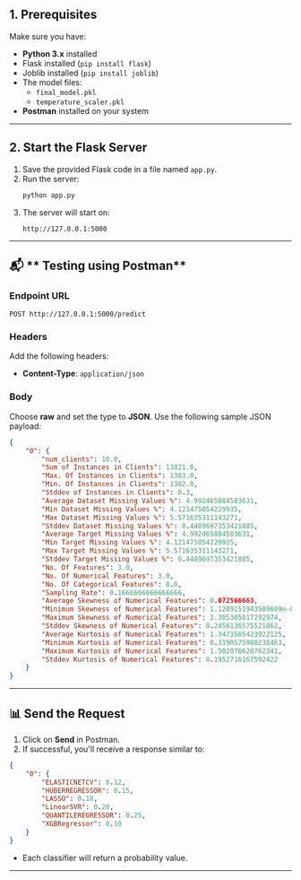 ## **1. Prerequisites**

Make sure you have:

- **Python 3.x** installed
- Flask installed (`pip install flask`)
- Joblib installed (`pip install joblib`)
- The model files:
   - `final_model.pkl`
   - `temperature_scaler.pkl`
- **Postman** installed on your system
---
## **2. Start the Flask Server**

1. Save the provided Flask code in a file named `app.py`.
2. Run the server:
   ```bash
   python app.py
   ```
3. The server will start on:
   ```
   http://127.0.0.1:5000
   ```
---
## 📬 ** Testing using Postman**

### **Endpoint URL**
```
POST http://127.0.0.1:5000/predict
```

### **Headers**
Add the following headers:
- **Content-Type**: `application/json`

### **Body**
Choose **raw** and set the type to **JSON**. Use the following sample JSON payload:

```json
{
    "0": {
        "num_clients": 10.0,
        "Sum of Instances in Clients": 13821.0,
        "Max. Of Instances in Clients": 1383.0,
        "Min. Of Instances in Clients": 1382.0,
        "Stddev of Instances in Clients": 0.3,
        "Average Dataset Missing Values %": 4.992465884583631,
        "Min Dataset Missing Values %": 4.121475054229935,
        "Max Dataset Missing Values %": 5.571635311143271,
        "Stddev Dataset Missing Values %": 0.4489697353421885,
        "Average Target Missing Values %": 4.992465884583631,
        "Min Target Missing Values %": 4.121475054229935,
        "Max Target Missing Values %": 5.571635311143271,
        "Stddev Target Missing Values %": 0.4489697353421885,
        "No. Of Features": 3.0,
        "No. Of Numerical Features": 3.0,
        "No. Of Categorical Features": 0.0,
        "Sampling Rate": 0.1666666666666666,
        "Average Skewness of Numerical Features": 0.072566663,
        "Minimum Skewness of Numerical Features": 1.1289151943589609e-05,
        "Maximum Skewness of Numerical Features": 1.305305017292974,
        "Stddev Skewness of Numerical Features": 0.2456136575521862,
        "Average Kurtosis of Numerical Features": 1.3473565423922125,
        "Minimum Kurtosis of Numerical Features": 0.3190575980238463,
        "Maximum Kurtosis of Numerical Features": 1.502076620762341,
        "Stddev Kurtosis of Numerical Features": 0.1952716167592422
    }
}
```

---

## 📊 **Send the Request**

1. Click on **Send** in Postman.
2. If successful, you'll receive a response similar to:

```json
{
    "0": {
        "ELASTICNETCV": 0.12,
        "HUBERREGRESSOR": 0.15,
        "LASSO": 0.18,
        "LinearSVR": 0.20,
        "QUANTILEREGRESSOR": 0.25,
        "XGBRegressor": 0.10
    }
}
```

- Each classifier will return a probability value.

---

